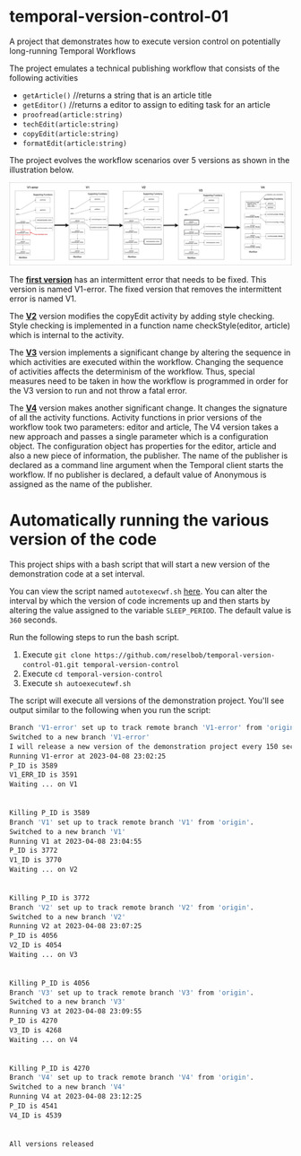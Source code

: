 # temporal-version-control-01
A project that demonstrates how to execute version control on potentially long-running Temporal Workflows

The project emulates a technical publishing workflow that consists of the following activities

- `getArticle()` //returns a string that is an article title
- `getEditor()` //returns a editor to assign to editing task for an article
- `proofread(article:string)`
- `techEdit(article:string)`
- `copyEdit(article:string)`
- `formatEdit(article:string)`

The project evolves the workflow scenarios over 5 versions as shown in the illustration below.

![versions](./images/versions-all.jpg)

The [**first version**](https://github.com/reselbob/temporal-version-control-01/tree/V1) has an intermittent error that needs to be fixed. This version is named V1-error. The fixed version that removes the intermittent error is named V1.

The [**V2**]() version modifies the copyEdit activity by adding style checking. Style checking is implemented in a function name checkStyle(editor, article) which is internal to the activity.

The [**V3**](https://github.com/reselbob/temporal-version-control-01/tree/V3) version implements a significant change by altering the sequence in which activities are executed within the workflow. Changing the sequence of activities affects the determinism of the workflow. Thus, special measures need to be taken in how the workflow is programmed in order for the V3 version to run and not throw a fatal error.

The [**V4**](https://github.com/reselbob/temporal-version-control-01/tree/V4) version makes another significant change. It changes the signature of all the activity functions. Activity functions in prior versions of the workflow took two parameters: editor and article, The V4 version takes a new approach and passes a single parameter which is a configuration object. The configuration object has properties for the editor, article and also a new piece of information, the publisher. The name of the publisher is declared as a command line argument when the Temporal client starts the workflow. If no publisher is declared, a default value of Anonymous is assigned as the name of the publisher.


# Automatically running the various version of the code

This project ships with a bash script that will start a new version of the demonstration code at a set interval.

You can view the script named `autotexecwf.sh` [here](./autoexecutewf.sh). You can alter the interval by which the version of code increments up and then starts by altering the value assigned to the variable `SLEEP_PERIOD`. The default value is `360` seconds.

Run the following steps to run the bash script.

1. Execute `git clone https://github.com/reselbob/temporal-version-control-01.git temporal-version-control`
2. Execute `cd temporal-version-control`
3. Execute `sh autoexecutewf.sh`

The script will execute all versions of the demonstration project. You'll see output similar to the following when you run the script:

```bash
Branch 'V1-error' set up to track remote branch 'V1-error' from 'origin'.
Switched to a new branch 'V1-error'
I will release a new version of the demonstration project every 150 seconds
Running V1-error at 2023-04-08 23:02:25
P_ID is 3589
V1_ERR_ID is 3591
Waiting ... on V1


Killing P_ID is 3589
Branch 'V1' set up to track remote branch 'V1' from 'origin'.
Switched to a new branch 'V1'
Running V1 at 2023-04-08 23:04:55
P_ID is 3772
V1_ID is 3770
Waiting ... on V2


Killing P_ID is 3772
Branch 'V2' set up to track remote branch 'V2' from 'origin'.
Switched to a new branch 'V2'
Running V2 at 2023-04-08 23:07:25
P_ID is 4056
V2_ID is 4054
Waiting ... on V3


Killing P_ID is 4056
Branch 'V3' set up to track remote branch 'V3' from 'origin'.
Switched to a new branch 'V3'
Running V3 at 2023-04-08 23:09:55
P_ID is 4270
V3_ID is 4268
Waiting ... on V4


Killing P_ID is 4270
Branch 'V4' set up to track remote branch 'V4' from 'origin'.
Switched to a new branch 'V4'
Running V4 at 2023-04-08 23:12:25
P_ID is 4541
V4_ID is 4539


All versions released

```


